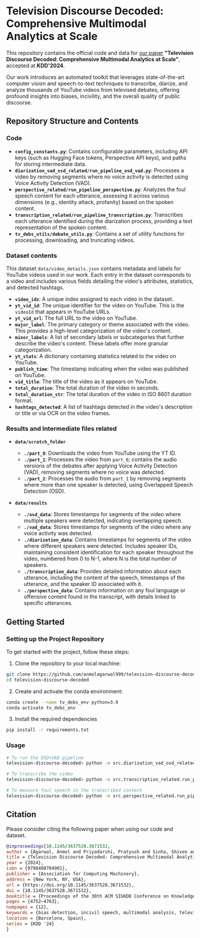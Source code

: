 # Television Discourse Decoded: Comprehensive Multimodal Analytics at Scale

This repository contains the official code and data for [our paper](https://dl.acm.org/doi/10.1145/3637528.3671532) **"Television Discourse Decoded: Comprehensive Multimodal Analytics at Scale"**, accepted at **KDD'2024**.

Our work introduces an automated toolkit that leverages state-of-the-art computer vision and speech-to-text techniques to transcribe, diarize, and analyze thousands of YouTube videos from televised debates, offering profound insights into biases, incivility, and the overall quality of public discourse.

## Repository Structure and Contents

### Code
* **`config_constants.py`**: Contains configurable parameters, including API keys (such as Hugging Face tokens, Perspective API keys), and paths for storing intermediate data.
* **`diarization_vad_osd_related/run_pipeline_osd_vad.py`**: Processes a video by removing segments where no voice activity is detected using Voice Activity Detection (VAD).
* **`perspective_related/run_pipeline_perspective.py`**: Analyzes the foul speech content for each utterance, assessing it across various dimensions (e.g., identity attack, profanity) based on the spoken content.
* **`transcription_related/run_pipeline_transcription.py`**: Transcribes each utterance identified during the diarization process, providing a text representation of the spoken content.
* **`tv_debs_utils/debate_utils.py`**: Contains a set of utility functions for processing, downloading, and truncating videos.


### Dataset contents
This dataset `data/video_details.json` contains metadata and labels for YouTube videos used in our work. Each entry in the dataset corresponds to a video and includes various fields detailing the video's attributes, statistics, and detected hashtags.
- **`video_idx`**: A unique index assigned to each video in the dataset.
- **`yt_vid_id`**: The unique identifier for the video on YouTube. This is the `videoId` that appears in YouTube URLs.
- **`yt_vid_url`**: The full URL to the video on YouTube.
- **`major_label`**: The primary category or theme associated with the video. This provides a high-level categorization of the video's content.
- **`minor_labels`**: A list of secondary labels or subcategories that further describe the video's content. These labels offer more granular categorization.
- **`yt_stats`**: A dictionary containing statistics related to the video on YouTube.
- **`publish_time`**: The timestamp indicating when the video was published on YouTube.
- **`vid_title`**: The title of the video as it appears on YouTube.
- **`total_duration`**: The total duration of the video in seconds.
- **`total_duration_str`**: The total duration of the video in ISO 8601 duration format.
- **`hashtags_detected`**: A list of hashtags detected in the video's description or title or via OCR on the video frames.

### Results and Intermediate files related
* **`data/scratch_folder`**
    * **`./part_0`**: Downloads the video from YouTube using the YT ID.
    * **`./part_1`**: Processes the video from `part_0`; contains the audio versions of the debates after applying Voice Activity Detection (VAD), removing segments where no voice was detected.
    * **`./part_2`**: Processes the audio from `part_1` by removing segments where more than one speaker is detected, using Overlapped Speech Detection (OSD).

* **`data/results`**
    * **`./osd_data`**: Stores timestamps for segments of the video where multiple speakers were detected, indicating overlapping speech.
    * **`./vad_data`**: Stores timestamps for segments of the video where any voice activity was detected.
    * **`./diarization_data`**: Contains timestamps for segments of the video where different speakers were detected. Includes speaker IDs, maintaining consistent identification for each speaker throughout the video, numbered from 0 to N-1, where N is the total number of speakers.
    * **`./transcription_data`**: Provides detailed information about each utterance, including the content of the speech, timestamps of the utterance, and the speaker ID associated with it.
    * **`./perspective_data`**: Contains information on any foul language or offensive content found in the transcript, with details linked to specific utterances.


## Getting Started

### Setting up the Project Repository

To get started with the project, follow these steps:

1. Clone the repository to your local machine:
```bash
git clone https://github.com/anmolagarwal999/television-discourse-decoded
cd television-discourse-decoded
```

2. Create and activate the conda environment:
```bash
conda create --name tv_debs_env python=3.9
conda activate tv_debs_env
```
3. Install the required dependencies
```bash
pip install -r requirements.txt
```

### Usage
```bash
# To run the OSD+VAD pipeline
television-discourse-decoded> python -m src.diarization_vad_osd_related.run_pipeline_osd_vad <Youtube ID of video to process>

# To transcribe the video
television-discourse-decoded> python -m src.transcription_related.run_pipeline_transcription <Youtube ID of video to process>

# To measure foul speech in the transcribed content
television-discourse-decoded> python -m src.perspective_related.run_pipeline_perspective

```

## Citation
Please consider citing the following paper when using our code and dataset.

```bibtex
@inproceedings{10.1145/3637528.3671532,
author = {Agarwal, Anmol and Priyadarshi, Pratyush and Sinha, Shiven and Gupta, Shrey and Jangra, Hitkul and Kumaraguru, Ponnurangam and Garimella, Kiran},
title = {Television Discourse Decoded: Comprehensive Multimodal Analytics at Scale},
year = {2024},
isbn = {9798400704901},
publisher = {Association for Computing Machinery},
address = {New York, NY, USA},
url = {https://doi.org/10.1145/3637528.3671532},
doi = {10.1145/3637528.3671532},
booktitle = {Proceedings of the 30th ACM SIGKDD Conference on Knowledge Discovery and Data Mining},
pages = {4752–4763},
numpages = {12},
keywords = {bias detection, incivil speech, multimodal analysis, television, video analysis},
location = {Barcelona, Spain},
series = {KDD '24}
}
```